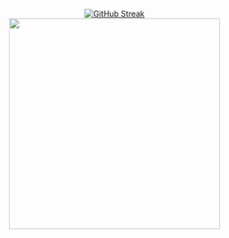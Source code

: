 <p align="center">
  <a href="https://github.com/LiamSwayne/LiamSwayne">
    <img src="https://github-readme-streak-stats.herokuapp.com?user=LiamSwayne&theme=dark&hide_border=true&border_radius=15&card_width=380&ring=D01D25&background=02314F&fire=D01D25&currStreakNum=FBE4AA&sideNums=FBE4AA&dates=A3B7AF&sideLabels=A3B7AF&currStreakLabel=A3B7AF&stroke=A3B7AF&hide_longest_streak=true" alt="GitHub Streak">
  </a>
  <a href="https://github.com/LiamSwayne?tab=repositories&q=&type=&language=&sort=stargazers">
    <br>
    <img width="380" src="https://img.shields.io/github/stars/LiamSwayne?affiliations=OWNER&label=Stars%20on%20my%20repos&labelColor=%23210083&color=%233F0076"/>
  </a>
</p>
